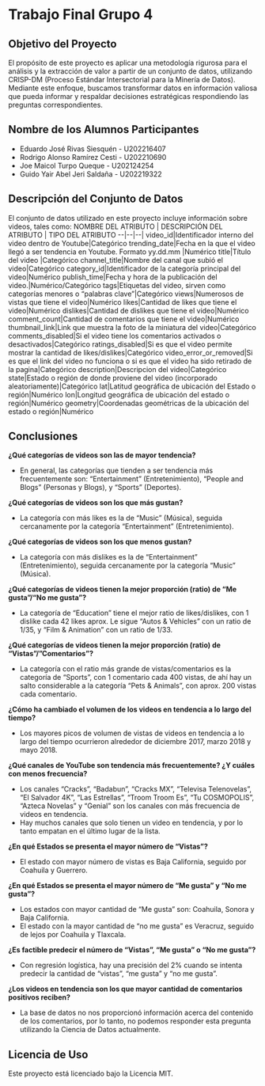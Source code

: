# Trabajo Final Grupo 4

## Objetivo del Proyecto
El propósito de este proyecto es aplicar una metodología rigurosa para el análisis y la extracción de valor a partir de un conjunto de datos, utilizando CRISP-DM (Proceso Estándar Intersectorial para la Minería de Datos). 
Mediante este enfoque, buscamos transformar datos en información valiosa que pueda informar y respaldar decisiones estratégicas respondiendo las preguntas correspondientes.

## Nombre de los Alumnos Participantes
- Eduardo José Rivas Siesquén - U202216407
- Rodrigo Alonso Ramírez Cesti - U202210690
- Joe Maicol Turpo Queque	 -	U202124254
- Guido Yair Abel Jeri Saldaña	-	U202219322

## Descripción del Conjunto de Datos
El conjunto de datos utilizado en este proyecto incluye información sobre videos, tales como:
NOMBRE DEL ATRIBUTO | DESCRIPCIÓN DEL ATRIBUTO | TIPO DEL ATRIBUTO
--|--|--|
video_id|Identificador interno del video dentro de Youtube|Categórico
trending_date|Fecha en la que el video llegó a ser tendencia en Youtube. Formato yy.dd.mm |Numérico
title|Título del video |Categórico
channel_title|Nombre del canal que subió el video|Categórico
category_id|Identificador de la categoría principal del video|Numérico
publish_time|Fecha y hora de la publicación del video.|Numérico/Categórico
tags|Etiquetas del video, sirven como categorías menores o “palabras clave”|Categórico
views|Numerosos de vistas que tiene el video|Numérico
likes|Cantidad de likes que tiene el video|Numérico
dislikes|Cantidad de dislikes que tiene el video|Numérico
comment_count|Cantidad de comentarios que tiene el video|Numérico
thumbnail_link|Link que muestra la foto de la miniatura del video|Categórico
comments_disabled|Si el video tiene los comentarios activados o desactivados|Categórico
ratings_disabled|Si es que el video permite mostrar la cantidad de likes/dislikes|Categórico
video_error_or_removed|Si es que el link del video no funciona o si es que el video ha sido retirado de la pagina|Categórico 
description|Descripcion del video|Categórico 
state|Estado o región de donde proviene del video (incorporado aleatoriamente)|Categórico 
lat|Latitud geográfica de ubicación del Estado o región|Numérico
lon|Longitud geográfica de ubicación del estado o región|Numérico
geometry|Coordenadas geométricas de la ubicación del estado o región|Numérico

## Conclusiones
**¿Qué categorías de videos son las de mayor tendencia?**
- En general, las categorías que tienden a ser tendencia más frecuentemente son: “Entertainment” (Entretenimiento), “People and Blogs” (Personas y Blogs), y “Sports” (Deportes).

**¿Qué categorías de videos son los que más gustan?**
- La categoría con más likes es la de “Music” (Música), seguida cercanamente por la categoría “Entertainment” (Entretenimiento).

**¿Qué categorías de videos son los que menos gustan?**
- La categoría con más dislikes es la de “Entertainment” (Entretenimiento), seguida cercanamente por la categoría “Music” (Música).

**¿Qué categorías de videos tienen la mejor proporción (ratio) de “Me gusta”/“No me gusta”?**
- La categoría de “Education” tiene el mejor ratio de likes/dislikes, con 1 dislike cada 42 likes aprox. Le sigue “Autos & Vehicles” con un ratio de 1/35, y “Film & Animation” con un ratio de 1/33.

**¿Qué categorías de videos tienen la mejor proporción (ratio) de “Vistas”/”Comentarios”?**
- La categoría con el ratio más grande de vistas/comentarios es la categoría de “Sports”, con 1 comentario cada 400 vistas, de ahí hay un salto considerable a la categoría “Pets & Animals”, con aprox. 200 vistas cada comentario.

**¿Cómo ha cambiado el volumen de los videos en tendencia a lo largo del tiempo?**
- Los mayores picos de volumen de vistas de videos en tendencia a lo largo del tiempo ocurrieron alrededor de diciembre 2017, marzo 2018 y mayo 2018.

**¿Qué canales de YouTube son tendencia más frecuentemente? ¿Y cuáles con menos frecuencia?**
- Los canales “Cracks”, “Badabun”, “Cracks MX”, “Televisa Telenovelas”, “El Salvador 4K”, “Las Estrellas”, “Troom Troom Es”, “Tu COSMOPOLIS”, “Azteca Novelas” y “Genial” son los canales con más frecuencia de videos en tendencia.
- Hay muchos canales que solo tienen un video en tendencia, y por lo tanto empatan en el último lugar de la lista.

**¿En qué Estados se presenta el mayor número de “Vistas”?**
- El estado con mayor número de vistas es Baja California, seguido por Coahuila y Guerrero.

**¿En qué Estados se presenta el mayor número de “Me gusta” y “No me gusta”?**
- Los estados con mayor cantidad de “Me gusta” son: Coahuila, Sonora y Baja California.
- El estado con la mayor cantidad de “no me gusta” es Veracruz, seguido de lejos por Coahuila y Tlaxcala.

**¿Es factible predecir el número de “Vistas”, “Me gusta” o “No me gusta”?**
- Con regresión logística, hay una precisión del 2% cuando se intenta predecir la cantidad de “vistas”, “me gusta” y “no me gusta”.

**¿Los videos en tendencia son los que mayor cantidad de comentarios positivos reciben?**
- La base de datos no nos proporcionó información acerca del contenido de los comentarios, por lo tanto, no podemos responder esta pregunta utilizando la Ciencia de Datos actualmente.


## Licencia de Uso
Este proyecto está licenciado bajo la Licencia MIT.

